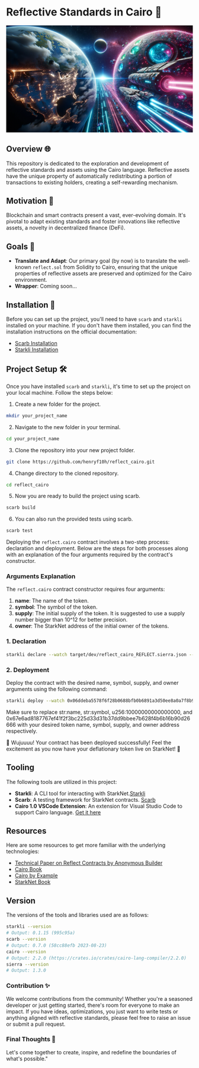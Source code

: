 # Reflective Standards in Cairo 🐫
![Description of Image](public/alter.png)
## Overview 🌐

This repository is dedicated to the exploration and development of reflective standards and assets using the Cairo language. Reflective assets have the unique property of automatically redistributing a portion of transactions to existing holders, creating a self-rewarding mechanism.

## Motivation 🚀

Blockchain and smart contracts present a vast, ever-evolving domain. It's pivotal to adapt existing standards and foster innovations like reflective assets, a novelty in decentralized finance (DeFi).

## Goals 🎯

- **Translate and Adapt**: Our primary goal (by now) is to translate the well-known `reflect.sol` from Solidity to Cairo, ensuring that the unique properties of reflective assets are preserved and optimized for the Cairo environment.
- **Wrapper**: Coming soon...

## Installation 🔧

Before you can set up the project, you'll need to have `scarb` and `starkli` installed on your machine. If you don't have them installed, you can find the installation instructions on the official documentation:

- [Scarb Installation](https://docs.swmansion.com/scarb/download.html)
- [Starkli Installation](https://github.com/starkware-libs/starkli)

## Project Setup 🛠️

Once you have installed `scarb` and `starkli`, it's time to set up the project on your local machine. Follow the steps below:

1. Create a new folder for the project.
```bash
mkdir your_project_name
```
2. Navigate to the new folder in your terminal.
```bash
cd your_project_name
```
3. Clone the repository into your new project folder.
```bash
git clone https://github.com/henryf10h/reflect_cairo.git
```
4. Change directory to the cloned repository.
```bash
cd reflect_cairo
```
5. Now you are ready to build the project using scarb.
```bash
scarb build
```
6. You can also run the provided tests using scarb.
```bash
scarb test
```

Deploying the `reflect.cairo` contract involves a two-step process: declaration and deployment. Below are the steps for both processes along with an explanation of the four arguments required by the contract's constructor.

### Arguments Explanation

The `reflect.cairo` contract constructor requires four arguments:

1. **name**: The name of the token.
2. **symbol**: The symbol of the token.
3. **supply**: The initial supply of the token. It is suggested to use a supply number bigger than 10^12 for better precision.
4. **owner**: The StarkNet address of the initial owner of the tokens.

### 1. Declaration

```bash
starkli declare --watch target/dev/reflect_cairo_REFLECT.sierra.json --account ~/.starkli-wallets/deployer/account.json --keystore ~/.starkli-wallets/deployer/keystore.json
```
### 2. Deployment

Deploy the contract with the desired name, symbol, supply, and owner arguments using the following command:

```bash
starkli deploy --watch 0x06ddeba5578f6f28b0688bfb0b6891a3d50ee8a0a7f8b98d26fd874e710a4674 str:name str:symbol u256:10000000000000000 0x67e6ad8187767ef41f2f3bc225d33d31b37dd9bbee7b628f4b6b16b90d26666 --account ~/.starkli-wallets/deployer/account.json --keystore ~/.starkli-wallets/deployer/keystore.json 
```
Make sure to replace str:name, str:symbol, u256:10000000000000000, and 0x67e6ad8187767ef41f2f3bc225d33d31b37dd9bbee7b628f4b6b16b90d26666 with your desired token name, symbol, supply, and owner address respectively.

🚀 Wujuuuu! Your contract has been deployed successfully! Feel the excitement as you now have your deflationary token live on StarkNet! 🎉

## Tooling

The following tools are utilized in this project:

- **Starkli**: A CLI tool for interacting with StarkNet.[Starkli](https://book.starkli.rs/)
- **Scarb**: A testing framework for StarkNet contracts. [Scarb](https://docs.swmansion.com/scarb/docs.html/)
- **Cairo 1.0 VSCode Extension**: An extension for Visual Studio Code to support Cairo language. [Get it here](https://marketplace.visualstudio.com/items?itemName=starkware.cairo1)

## Resources

Here are some resources to get more familiar with the underlying technologies:

- [Technical Paper on Reflect Contracts by Anonymous Builder](https://forum.openzeppelin.com/t/a-technical-whitepaper-for-reflect-contracts/14297)
- [Cairo Book](https://book.cairo-lang.org/)
- [Cairo by Example](https://cairo-by-example.com/)
- [StarkNet Book](https://book.starknet.io/index.html/)

## Version

The versions of the tools and libraries used are as follows:

```bash
starkli --version
# Output: 0.1.15 (995c95a)
scarb --version
# Output: 0.7.0 (58cc88efb 2023-08-23)
cairo --version
# Output: 2.2.0 (https://crates.io/crates/cairo-lang-compiler/2.2.0)
sierra --version
# Output: 1.3.0
```


### Contribution ✨
We welcome contributions from the community! Whether you're a seasoned developer or just getting started, there's room for everyone to make an impact. If you have ideas, optimizations, you just want to write tests or anything aligned with reflective standards, please feel free to raise an issue or submit a pull request.

### Final Thoughts 💭
Let's come together to create, inspire, and redefine the boundaries of what's possible."
